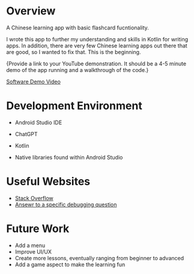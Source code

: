 # Overview

A Chinese learning app with basic flashcard fucntionality.

I wrote this app to further my understanding and skills in Kotlin for writing apps. In addition, there are very few Chinese learning apps out there that are good, so I wanted to fix that. This is the beginning.

{Provide a link to your YouTube demonstration.  It should be a 4-5 minute demo of the app running and a walkthrough of the code.}

[Software Demo Video](https://youtu.be/UMlKmF_5EE0)

# Development Environment

- Android Studio IDE
- ChatGPT

- Kotlin
- Native libraries found within Android Studio

# Useful Websites

* [Stack Overflow](https://stackoverflow.com/)
* [Ansewr to a specific debugging question](https://stackoverflow.com/questions/22399572/java-lang-classnotfoundexception-didnt-find-class-on-path-dexpathlist)

# Future Work

* Add a menu
* Improve UI/UX
* Create more lessons, eventually ranging from beginner to advanced
* Add a game aspect to make the learning fun
